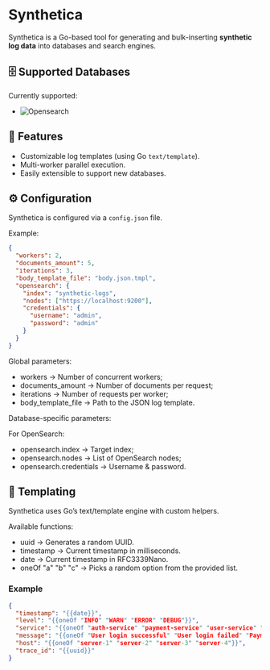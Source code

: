 # Synthetica

Synthetica is a Go-based tool for generating and bulk-inserting **synthetic log data** into databases and search engines.  

## 🗄️ Supported Databases

Currently supported:

- ![Opensearch](https://img.shields.io/badge/opensearch_2.19-005EB8.svg?style=for-the-badge&logo=OpenSearch&logoColor=white)

## 🚀 Features

- Customizable log templates (using Go `text/template`).
- Multi-worker parallel execution.
- Easily extensible to support new databases.

## ⚙️ Configuration

Synthetica is configured via a `config.json` file.  

Example:

```json
{
  "workers": 2,
  "documents_amount": 5,
  "iterations": 3,
  "body_template_file": "body.json.tmpl",
  "opensearch": {
    "index": "synthetic-logs",
    "nodes": ["https://localhost:9200"],
    "credentials": {
      "username": "admin",
      "password": "admin"
    }
  }
}
```

Global parameters:

- workers → Number of concurrent workers;
- documents_amount → Number of documents per request;
- iterations → Number of requests per worker;
- body_template_file → Path to the JSON log template.

Database-specific parameters:

For OpenSearch:

- opensearch.index → Target index;
- opensearch.nodes → List of OpenSearch nodes;
- opensearch.credentials → Username & password.

## 📝 Templating

Synthetica uses Go’s text/template engine with custom helpers.

Available functions:

- uuid → Generates a random UUID.
- timestamp → Current timestamp in milliseconds.
- date → Current timestamp in RFC3339Nano.
- oneOf "a" "b" "c" → Picks a random option from the provided list.

### Example

```json
{
  "timestamp": "{{date}}",
  "level": "{{oneOf "INFO" "WARN" "ERROR" "DEBUG"}}",
  "service": "{{oneOf "auth-service" "payment-service" "user-service" "order-service"}}",
  "message": "{{oneOf "User login successful" "User login failed" "Payment processed" "Payment declined" "Order created" "Order cancelled" "Database connection error" "Cache miss detected"}}",
  "host": "{{oneOf "server-1" "server-2" "server-3" "server-4"}}",
  "trace_id": "{{uuid}}"
}
```